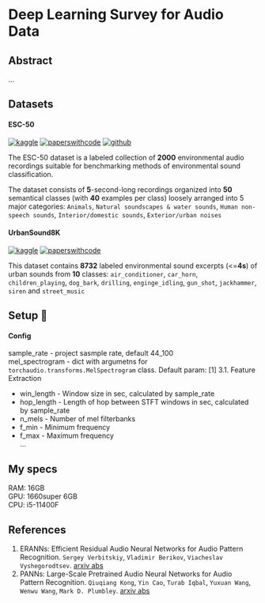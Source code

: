 # Deep Learning Survey for Audio Data

## Abstract

...

## Datasets

#### ESC-50

[![kaggle](https://www.kaggle.com/static/images/favicon.ico)](https://www.kaggle.com/datasets/ludovick/esc50dataset) [![paperswithcode](https://paperswithcode.com/favicon.ico)](https://paperswithcode.com/dataset/esc-50) [![github](https://github.githubassets.com/favicons/favicon-dark.svg)](https://github.com/karolpiczak/ESC-50)

The ESC-50 dataset is a labeled collection of **2000** environmental audio recordings suitable for benchmarking methods of environmental sound classification.

The dataset consists of **5**-second-long recordings organized into **50** semantical classes (with **40** examples per class) loosely arranged into 5 major categories: `Animals`, `Natural soundscapes & water sounds`, `Human non-speech sounds`, `Interior/domestic sounds`, `Exterior/urban noises`

#### UrbanSound8K

[![kaggle](https://www.kaggle.com/static/images/favicon.ico)](https://www.kaggle.com/datasets/chrisfilo/urbansound8k) [![paperswithcode](https://paperswithcode.com/favicon.ico)](https://paperswithcode.com/dataset/urbansound8k-1)

This dataset contains **8732** labeled environmental sound excerpts (<=**4s**) of urban sounds from **10** classes: `air_conditioner`, `car_horn`, `children_playing`, `dog_bark`, `drilling`, `enginge_idling`, `gun_shot`, `jackhammer`, `siren` and `street_music`

## Setup 🔨

#### Config

sample_rate - project sasmple rate, default 44_100  
mel_spectrogram - dict with argumetns for `torchaudio.transforms.MelSpectrogram` class. Default param: [1] 3.1. Feature Extraction  
* win_length - Window size in sec, calculated by sample_rate  
* hop_length - Length of hop between STFT windows in sec, calculated by sample_rate  
* n_mels - Number of mel filterbanks  
* f_min - Minimum frequency  
* f_max - Maximum frequency  
...


## My specs

RAM: 16GB  
GPU: 1660super 6GB  
CPU: i5-11400F  

## References

1. ERANNs: Efficient Residual Audio Neural Networks for Audio Pattern Recognition. `Sergey Verbitskiy`, `Vladimir Berikov`, `Viacheslav Vyshegorodtsev`. [arxiv abs](https://arxiv.org/abs/2106.01621v7)
2. PANNs: Large-Scale Pretrained Audio Neural Networks for Audio Pattern Recognition. `Qiuqiang Kong`, `Yin Cao`, `Turab Iqbal`, `Yuxuan Wang`, `Wenwu Wang`, `Mark D. Plumbley`. [arxiv abs](https://arxiv.org/abs/1912.10211)
